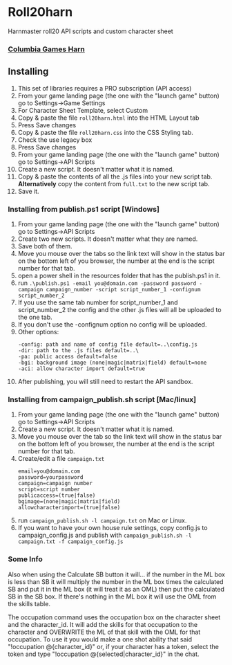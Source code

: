 # Roll20harn
Harnmaster roll20 API scripts and custom character sheet


### [Columbia Games Harn](http://columbiagames.com/harn/index.html)

## Installing
1. This set of libraries requires a PRO subscription (API access)
1. From your game landing page (the one with the "launch game" button) 
   go to Settings->Game Settings
1. For Character Sheet Template, select Custom
1. Copy & paste the file ``roll20harn.html`` into the HTML Layout tab
1. Press Save changes
1. Copy & paste the file ``roll20harn.css`` into the CSS Styling tab.
2. Check the use legacy box
1. Press Save changes
1. From your game landing page (the one with the "launch game" button) 
   go to Settings->API Scripts
1. Create a new script. It doesn't matter what it is named. 
1. Copy & paste the contents of all the .js files into your new script tab. **Alternatively** copy the content from `full.txt` to the new script tab.
1. Save it.

### Installing from publish.ps1 script [Windows]
1. From your game landing page (the one with the "launch game" button) 
   go to Settings->API Scripts
1. Create two new scripts. It doesn't matter what they are named.
1. Save both of them.
1. Move you mouse over the tabs so the link text will show in the status bar on the bottom left of you browser, the number at the end is the script number for that tab.
1. open a power shell in the resources folder that has the publish.ps1 in it.
1. run ```.\publish.ps1 -email you@domain.com -password password -campaign campaign_number -script script_number_1 -confignum script_number_2```
1. If you use the same tab number for script_number_1 and script_number_2 the config and the other .js files will all be uploaded to the one tab.
1. If you don't use the -confignum option no config will be uploaded.
1. Other options:
    ```
    -config: path and name of config file default=..\config.js
    -dir: path to the .js files default=..\
    -pa: public access default=false
    -bgi: background image (none|magic|matrix|field) default=none
    -aci: allow character import default=true
    ```
1. After publishing, you will still need to restart the API sandbox.

### Installing from campaign_publish.sh script [Mac/linux]
1. From your game landing page (the one with the "launch game" button) 
   go to Settings->API Scripts
1. Create a new script. It doesn't matter what it is named. 
1. Move you mouse over the tab so the link text will show in the status bar on the bottom left of you browser, the number at the end is the script number for that tab.
1. Create/edit a file ```campaign.txt```
    ```
    email=you@domain.com
    password=yourpassword
    campaign=campaign number
    script=script number
    publicaccess=(true|false)
    bgimage=(none|magic|matrix|field)
    allowcharacterimport=(true|false)
    ```
1. run ```campaign_publish.sh -l campaign.txt``` on Mac or Linux.
1. If you want to have your own house rule settings, copy config.js to campaign_config.js and publish with
   ```campaign_publish.sh -l campaign.txt -f campaign_config.js```

### Some Info

Also when using the Calculate SB button it will...
if the number in the ML box  is less than SB it will multiply the number in the ML box times the calculated SB and put it in the ML box (it will treat it as an OML)  then put the calculated SB in the SB box. If there's nothing in the ML box it will use the OML from the skills table.

The occupation command uses the occupation box on the character sheet and the character_id. It will add the skills for that occupation to the character and OVERWRITE the ML of that skill with the OML for that occupation. To use it you would make a one shot ability that said "!occupation @{character_id}" or, if your character has a token, select the token and type "!occupation @{selected|character_id}" in the chat.

